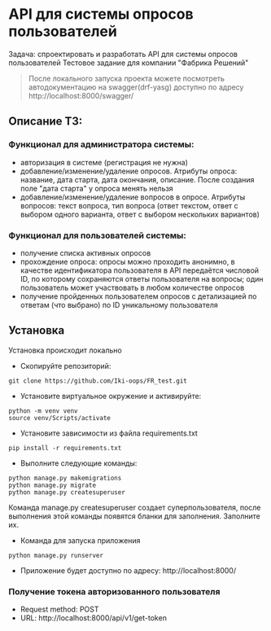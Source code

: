 # API для системы опросов пользователей
Задача: спроектировать и разработать API для системы опросов пользователей
Тестовое задание для компании "Фабрика Решений"
> После локального запуска проекта можете посмотреть автодокументацию на swagger(drf-yasg) доступно по адресу http://localhost:8000/swagger/

## Описание ТЗ:
### Функционал для администратора системы:

- авторизация в системе (регистрация не нужна)
- добавление/изменение/удаление опросов. Атрибуты опроса: название, дата старта, дата окончания, описание. После создания поле "дата старта" у опроса менять нельзя
- добавление/изменение/удаление вопросов в опросе. Атрибуты вопросов: текст вопроса, тип вопроса (ответ текстом, ответ с выбором одного варианта, ответ с выбором нескольких вариантов)

### Функционал для пользователей системы:

- получение списка активных опросов
- прохождение опроса: опросы можно проходить анонимно, в качестве идентификатора пользователя в API передаётся числовой ID, по которому сохраняются ответы пользователя на вопросы; один пользователь может участвовать в любом количестве опросов
- получение пройденных пользователем опросов с детализацией по ответам (что выбрано) по ID уникальному пользователя

## Установка
Установка происходит локально
* Скопируйте репозиторий:
```
git clone https://github.com/Iki-oops/FR_test.git
```
* Установите виртуальное окружение и активируйте:
```
python -m venv venv
source venv/Scripts/activate
```
* Установите зависимости из файла requirements.txt
```
pip install -r requirements.txt
```
* Выполните следующие команды:
```
python manage.py makemigrations
python manage.py migrate
python manage.py createsuperuser
```
Команда manage.py createsuperuser создает суперпользователя, после выполнения этой команды появятся бланки для заполнения. Заполните их.
* Команда для запуска приложения
```
python manage.py runserver
```
* Приложение будет доступно по адресу: http://localhost:8000/
### Получение токена авторизованного пользователя
* Request method: POST
* URL: http://localhost:8000/api/v1/get-token
